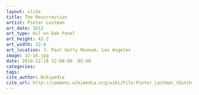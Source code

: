 ```yaml
---
layout: slide
title: The Resurrection
artist: Pieter Lastman
art_date: 1612
art_type: Oil on Oak Panel
art_height: 43.2
art_width: 32.4
art_location: J. Paul Getty Museum, Los Angeles
image: 12-16.jpg
date: 2016-12-16 12:00:00 -05:00
categories:
tags:
cite_author: Wikipedia
cite_url: http://commons.wikimedia.org/wiki/File:Pieter_Lastman_(Dutch_-_The_Resurrection_-_Google_Art_Project.jpg
---
```

